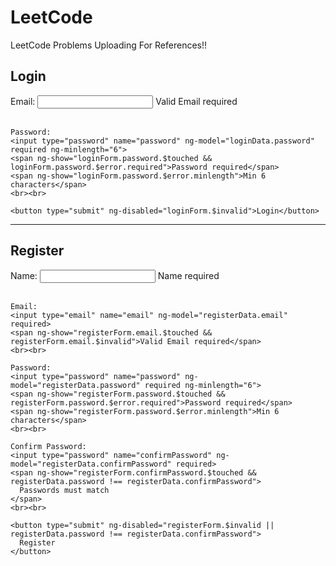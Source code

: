 # LeetCode
LeetCode Problems Uploading For References!!

<!DOCTYPE html>
<html ng-app="authApp">
<head>
  <title>Login / Register Validation</title>
  <script src="angular.min.js"></script> <!-- offline angularjs -->
</head>
<body ng-controller="AuthCtrl">

  <h2>Login</h2>
  <form name="loginForm" ng-submit="login(loginForm.$valid)" novalidate>
    Email: 
    <input type="email" name="email" ng-model="loginData.email" required>
    <span ng-show="loginForm.email.$touched && loginForm.email.$invalid">Valid Email required</span>
    <br><br>

    Password: 
    <input type="password" name="password" ng-model="loginData.password" required ng-minlength="6">
    <span ng-show="loginForm.password.$touched && loginForm.password.$error.required">Password required</span>
    <span ng-show="loginForm.password.$error.minlength">Min 6 characters</span>
    <br><br>

    <button type="submit" ng-disabled="loginForm.$invalid">Login</button>
  </form>

  <hr>

  <h2>Register</h2>
  <form name="registerForm" ng-submit="register(registerForm.$valid)" novalidate>
    Name: 
    <input type="text" name="name" ng-model="registerData.name" required>
    <span ng-show="registerForm.name.$touched && registerForm.name.$invalid">Name required</span>
    <br><br>

    Email: 
    <input type="email" name="email" ng-model="registerData.email" required>
    <span ng-show="registerForm.email.$touched && registerForm.email.$invalid">Valid Email required</span>
    <br><br>

    Password: 
    <input type="password" name="password" ng-model="registerData.password" required ng-minlength="6">
    <span ng-show="registerForm.password.$touched && registerForm.password.$error.required">Password required</span>
    <span ng-show="registerForm.password.$error.minlength">Min 6 characters</span>
    <br><br>

    Confirm Password: 
    <input type="password" name="confirmPassword" ng-model="registerData.confirmPassword" required>
    <span ng-show="registerForm.confirmPassword.$touched && registerData.password !== registerData.confirmPassword">
      Passwords must match
    </span>
    <br><br>

    <button type="submit" ng-disabled="registerForm.$invalid || registerData.password !== registerData.confirmPassword">
      Register
    </button>
  </form>

  <script>
    var app = angular.module("authApp", []);
    app.controller("AuthCtrl", function($scope) {
      $scope.loginData = {};
      $scope.registerData = {};

      $scope.login = function(isValid) {
        if(isValid) {
          alert("Login Successful! Email: " + $scope.loginData.email);
        }
      };

      $scope.register = function(isValid) {
        if(isValid && $scope.registerData.password === $scope.registerData.confirmPassword) {
          alert("Registration Successful! Name: " + $scope.registerData.name + 
                " | Email: " + $scope.registerData.email);
        }
      };
    });
  </script>

</body>
</html>
